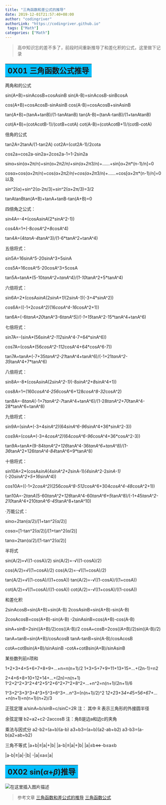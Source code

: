 ```yaml
---
title: "三角函数和差公式的推导"
date: 2019-12-01T21:57:40+08:00
author: "codingriver"
authorLink: "https://codingriver.github.io"
 tags: ["Math"]
categories: ["Math"]
---
```


<!--more-->

> 高中知识忘的差不多了，前段时间重新推导了和差化积的公式，这里做下记录
> 

### <table ><tr ><td align="left" bgcolor=DeepSkyBlue ><font size="5"><b> 0X01 三角函数公式推导</b></font></td></tr></table>
两角和的公式

  sin(A+B)=sinAcosB+cosAsinB sin(A-B)=sinAcosB-sinBcosA

  cos(A+B)=cosAcosB-sinAsinB cos(A-B)=cosAcosB+sinAsinB

  tan(A+B)=(tanA+tanB)/(1-tanAtanB) tan(A-B)=(tanA-tanB)/(1+tanAtanB)

  cot(A+B)=(cotAcotB-1)/(cotB+cotA) cot(A-B)=(cotAcotB+1)/(cotB-cotA)

  倍角的公式

  tan2A=2tanA/(1-tan2A) cot2A=(cot2A-1)/2cota

  cos2a=cos2a-sin2a=2cos2a-1=1-2sin2a

  sinα+sin(α+2π/n)+sin(α+2π*2/n)+sin(α+2π*3/n)+……+sin[α+2π*(n-1)/n]=0

  cosα+cos(α+2π/n)+cos(α+2π*2/n)+cos(α+2π*3/n)+……+cos[α+2π*(n-1)/n]=0 以及

  sin^2(α)+sin^2(α-2π/3)+sin^2(α+2π/3)=3/2

  tanAtanBtan(A+B)+tanA+tanB-tan(A+B)=0

  四倍角之公式：

  sin4A=-4*(cosA*sinA*(2*sinA^2-1))

  cos4A=1+(-8*cosA^2+8*cosA^4)

  tan4A=(4*tanA-4*tanA^3)/(1-6*tanA^2+tanA^4)

  五倍将式：

  sin5A=16sinA^5-20sinA^3+5sinA

  cos5A=16cosA^5-20cosA^3+5cosA

  tan5A=tanA*(5-10*tanA^2+tanA^4)/(1-10*tanA^2+5*tanA^4)

  六倍将式：

  sin6A=2*(cosA*sinA*(2*sinA+1)*(2*sinA-1)*(-3+4*sinA^2))

  cos6A=((-1+2*cosA^2)*(16*cosA^4-16*cosA^2+1))

  tan6A=(-6*tanA+20*tanA^3-6*tanA^5)/(-1+15*tanA^2-15*tanA^4+tanA^6)

  七倍将式：

  sin7A=-(sinA*(56*sinA^2-112*sinA^4-7+64*sinA^6))

  cos7A=(cosA*(56*cosA^2-112*cosA^4+64*cosA^6-7))

  tan7A=tanA*(-7+35*tanA^2-21*tanA^4+tanA^6)/(-1+21*tanA^2-35*tanA^4+7*tanA^6)

  八倍将式：

  sin8A=-8*(cosA*sinA*(2*sinA^2-1)*(-8*sinA^2+8*sinA^4+1))

  cos8A=1+(160*cosA^4-256*cosA^6+128*cosA^8-32*cosA^2)

  tan8A=-8*tanA*(-1+7*tanA^2-7*tanA^4+tanA^6)/(1-28*tanA^2+70*tanA^4-28*tanA^6+tanA^8)

  九倍将式：

  sin9A=(sinA*(-3+4*sinA^2)*(64*sinA^6-96*sinA^4+36*sinA^2-3))

  cos9A=(cosA*(-3+4*cosA^2)*(64*cosA^6-96*cosA^4+36*cosA^2-3))

  tan9A=tanA*(9-84*tanA^2+126*tanA^4-36*tanA^6+tanA^8)/(1-36*tanA^2+126*tanA^4-84*tanA^6+9*tanA^8)

  十倍将式：

  sin10A=2*(cosA*sinA*(4*sinA^2+2*sinA-1)*(4*sinA^2-2*sinA-1)*(-20*sinA^2+5+16*sinA^4))

  cos10A=((-1+2*cosA^2)*(256*cosA^8-512*cosA^6+304*cosA^4-48*cosA^2+1))

  tan10A=-2*tanA*(5-60*tanA^2+126*tanA^4-60*tanA^6+5*tanA^8)/(-1+45*tanA^2-210*tanA^4+210*tanA^6-45*tanA^8+tanA^10)

  ·万能公式：

  sinα=2tan(α/2)/[1+tan^2(α/2)]

  cosα=[1-tan^2(α/2)]/[1+tan^2(α/2)]

  tanα=2tan(α/2)/[1-tan^2(α/2)]

  半将式

  sin(A/2)=√((1-cosA)/2) sin(A/2)=-√((1-cosA)/2)

  cos(A/2)=√((1+cosA)/2) cos(A/2)=-√((1+cosA)/2)

  tan(A/2)=√((1-cosA)/((1+cosA)) tan(A/2)=-√((1-cosA)/((1+cosA))

  cot(A/2)=√((1+cosA)/((1-cosA)) cot(A/2)=-√((1+cosA)/((1-cosA))

  和差化积

  2sinAcosB=sin(A+B)+sin(A-B) 2cosAsinB=sin(A+B)-sin(A-B)

  2cosAcosB=cos(A+B)-sin(A-B) -2sinAsinB=cos(A+B)-cos(A-B)

  sinA+sinB=2sin((A+B)/2)cos((A-B)/2 cosA+cosB=2cos((A+B)/2)sin((A-B)/2)

  tanA+tanB=sin(A+B)/cosAcosB tanA-tanB=sin(A-B)/cosAcosB

  cotA+cotBsin(A+B)/sinAsinB -cotA+cotBsin(A+B)/sinAsinB

  某些数列前n项和

  1+2+3+4+5+6+7+8+9+…+n=n(n+1)/2 1+3+5+7+9+11+13+15+…+(2n-1)=n2

  2+4+6+8+10+12+14+…+(2n)=n(n+1) 1^2+2^2+3^2+4^2+5^2+6^2+7^2+8^2+…+n^2=n(n+1)(2n+1)/6

  1^3+2^3+3^3+4^3+5^3+6^3+…n^3=(n(n+1)/2)^2 1*2+2*3+3*4+4*5+5*6+6*7+…+n(n+1)=n(n+1)(n+2)/3

  正弦定理 a/sinA=b/sinB=c/sinC=2R 注： 其中 R 表示三角形的外接圆半径

  余弦定理 b2=a2+c2-2accosB 注：角B是边a和边c的夹角

  乘法与因式分 a2-b2=(a+b)(a-b) a3+b3=(a+b)(a2-ab+b2) a3-b3=(a-b(a2+ab+b2)

  三角不等式 |a+b|≤|a|+|b| |a-b|≤|a|+|b| |a|≤b<=>-b≤a≤b

  |a-b|≥|a|-|b| -|a|≤a≤|a|

### <table ><tr ><td align="left" bgcolor=DeepSkyBlue ><font size="5"><b> 0X02 sin($\alpha$+$\beta$)推导</b></font></td></tr></table>
  
  

![在这里插入图片描述](https://img-blog.csdn.net/20181013183746493?watermark/2/text/aHR0cHM6Ly9ibG9nLmNzZG4ubmV0L2NvZGluZ3JpdmVy/font/5a6L5L2T/fontsize/400/fill/I0JBQkFCMA==/dissolve/70)  


>参考文章
>[三角函数和差公式的推导](https://blog.csdn.net/grey_csdn/article/details/71274592)
>[三角函数公式](http://www.ab126.com/geometric/3128.html)
